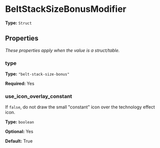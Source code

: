 # BeltStackSizeBonusModifier

**Type:** `Struct`

## Properties

*These properties apply when the value is a struct/table.*

### type

**Type:** `"belt-stack-size-bonus"`

**Required:** Yes

### use_icon_overlay_constant

If `false`, do not draw the small "constant" icon over the technology effect icon.

**Type:** `boolean`

**Optional:** Yes

**Default:** True


